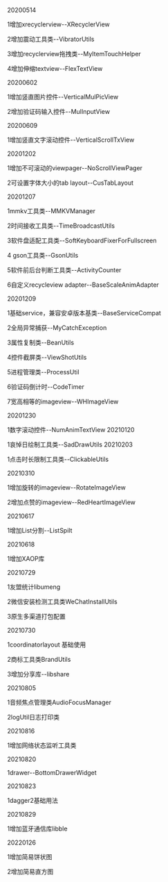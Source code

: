 20200514

1增加xrecyclerview--XRecyclerView

2增加震动工具类--VibratorUtils

3增加recyclerview拖拽类--MyItemTouchHelper

4增加伸缩textview--FlexTextView

20200602

1增加竖直图片控件--VerticalMulPicView

2增加验证码输入控件--MulInputView

20200609

1增加竖直文字滚动控件--VerticalScrollTxView

20201202

1增加不可滚动的viewpager--NoScrollViewPager

2可设置字体大小的tab layout--CusTabLayout

20201207

1mmkv工具类--MMKVManager

2时间接收工具类--TimeBroadcastUtils

3软件盘适配工具类--SoftKeyboardFixerForFullscreen

4 gson工具类--GsonUtils

5软件前后台判断工具类--ActivityCounter

6自定义recycleview adapter--BaseScaleAnimAdapter

20201209

1基础service，兼容安卓版本基类--BaseServiceCompat

2全局异常捕获--MyCatchException

3属性复制类--BeanUtils

4控件截屏类--ViewShotUtils

5进程管理类--ProcessUtil

6验证码倒计时--CodeTimer

7宽高相等的imageview--WHImageView

20201230

1数字滚动控件--NumAnimTextView
20210120

1哀悼日绘制工具类--SadDrawUtils
20210203

1点击时长限制工具类--ClickableUtils

20210310

1增加旋转的imageview--RotateImageView

2增加点赞的imageview--RedHeartImageView

20210617

1增加List分割--ListSpilt

20210618

1增加XAOP库

20210729

1友盟统计libumeng

2微信安装检测工具类WeChatInstallUtils

3原生多渠道打包配置

20210730

1coordinatorlayout 基础使用

2商标工具类BrandUtils

3增加分享库--libshare

20210805

1音频焦点管理类AudioFocusManager

2logUtil日志打印类

20210816

1增加网络状态监听工具类

20210820

1drawer--BottomDrawerWidget

20210823

1dagger2基础用法

20210829

1增加蓝牙通信库libble


20220126

1增加简易饼状图

2增加简易直方图